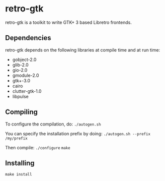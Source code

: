 # retro-gtk

retro-gtk is a toolkit to write  GTK+ 3 based Libretro frontends.

## Dependencies

retro-gtk depends on the following libraries at compile time and at run time:
- gobject-2.0
- glib-2.0
- gio-2.0
- gmodule-2.0
- gtk+-3.0
- cairo
- clutter-gtk-1.0
- libpulse

## Compiling

To configure the compilation, do:
`./autogen.sh`

You can specify the installation prefix by doing:
`./autogen.sh --prefix /my/prefix`

Then compile:
`./configure`
`make`

## Installing

`make install`
